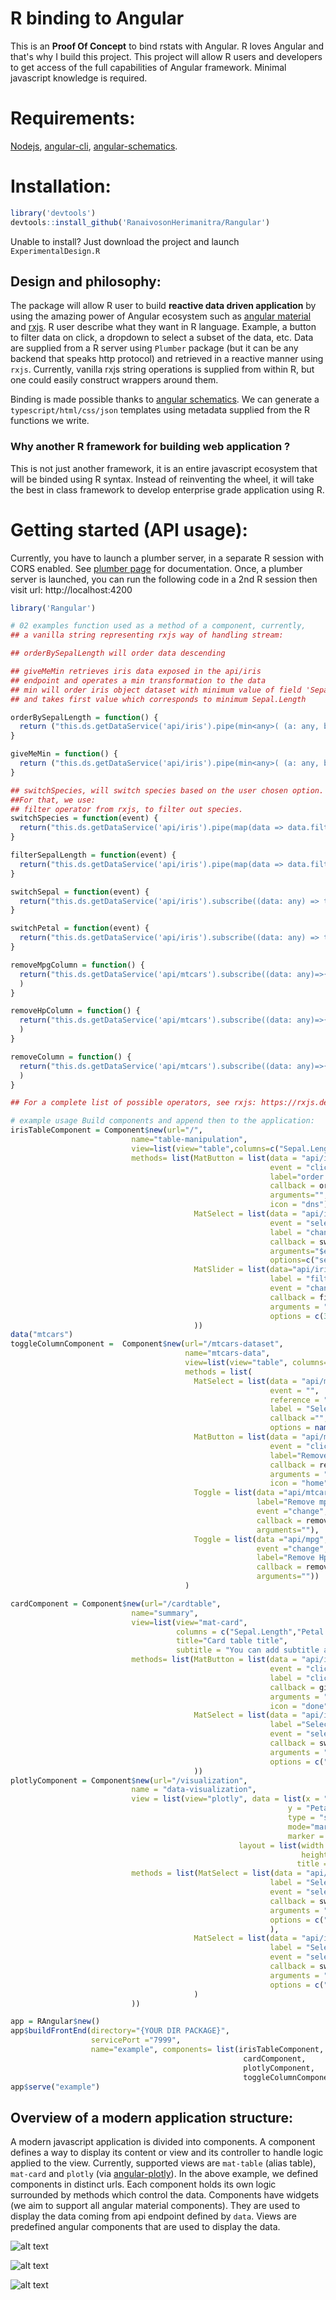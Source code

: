# R binding to Angular
This is an **Proof Of Concept** to bind rstats with Angular. R loves Angular and that's why I build this project.
This project will allow R users and developers to get access of the full capabilities of Angular framework. Minimal javascript knowledge is required.

# Requirements:

[Nodejs](https://nodejs.org/en/download/), [angular-cli](https://angular.io/cli), [angular-schematics](https://blog.angular.io/schematics-an-introduction-dc1dfbc2a2b2).

# Installation:

```r
library('devtools')
devtools::install_github('RanaivosonHerimanitra/Rangular')
```
Unable to install? Just download the project and launch `ExperimentalDesign.R`

## Design and philosophy:

The package will allow R user to build **reactive data driven application** by using the amazing power of Angular ecosystem such as [angular material](https://material.angular.io/components/categories) and [rxjs](https://rxjs-dev.firebaseapp.com/). 
R user describe what they want in R language. Example, a button to filter data on click, a dropdown to select a subset of the data, etc. Data are supplied from a R server using `Plumber` package (but it can be any backend that speaks http protocol) and retrieved in a reactive manner using `rxjs`. Currently, vanilla rxjs string operations is supplied from within R, but one could easily construct wrappers around them.

Binding is made possible thanks to [angular schematics](https://angular.io/guide/schematics).  We can generate a `typescript/html/css/json` templates using metadata supplied from the R functions we write.

### Why another R framework for building web application ?

This is not just another framework, it is an entire javascript ecosystem that will be binded using R syntax. Instead of reinventing the wheel, it will take the best in class framework to develop enterprise grade application using R. 

# Getting started (API usage):

Currently, you have to launch a plumber server, in a separate R session with CORS enabled. See [plumber page](https://www.rplumber.io/) for documentation. Once, a plumber server is launched, you can run the following code in a 2nd R session then visit url: http://localhost:4200

```r
library('Rangular')

# 02 examples function used as a method of a component, currently, 
## a vanilla string representing rxjs way of handling stream:

## orderBySepalLength will order data descending 

## giveMeMin retrieves iris data exposed in the api/iris
## endpoint and operates a min transformation to the data
## min will order iris object dataset with minimum value of field 'Sepal.Length'.
## and takes first value which corresponds to minimum Sepal.Length

orderBySepalLength = function() {
  return ("this.ds.getDataService('api/iris').pipe(min<any>( (a: any, b: any) => a['Sepal.Length'] < b['Sepal.Length'] ? -1 : 1)).subscribe((data: any) => this.data = data)")
}

giveMeMin = function() {
  return ("this.ds.getDataService('api/iris').pipe(min<any>( (a: any, b: any) => a['Sepal.Length'] < b['Sepal.Length'] ? -1 : 1), take(1)).subscribe((data: any) => this.data = data)")
}

## switchSpecies, will switch species based on the user chosen option. 
##For that, we use:
## filter operator from rxjs, to filter out species.
switchSpecies = function(event) {
  return("this.ds.getDataService('api/iris').pipe(map(data => data.filter(x => x['Species'] === event.value))).subscribe((data: any) => this.data = data)")
}

filterSepalLength = function(event) {
  return("this.ds.getDataService('api/iris').pipe(map(data => data.filter(x => x['Sepal.Length'] >= event.value))).subscribe((data: any) => this.data = data)")
}

switchSepal = function(event) {
  return("this.ds.getDataService('api/iris').subscribe((data: any) => this.graph.data[0].x = data.map(x=> x[event.value] ))")
}

switchPetal = function(event) {
  return("this.ds.getDataService('api/iris').subscribe((data: any) => this.graph.data[0].y = data.map(x=> x[event.value] ))")
}

removeMpgColumn = function() {
  return("this.ds.getDataService('api/mtcars').subscribe((data: any)=>{ this.data = data.map(obj => Object.entries(obj).filter(keyValue => keyValue[0] !== 'mpg')) % this.data = this.data.map(obj => Object.fromEntries(obj)  )%})"
  )
}

removeHpColumn = function() {
  return("this.ds.getDataService('api/mtcars').subscribe((data: any)=>{ this.data = data.map(obj => Object.entries(obj).filter(keyValue => keyValue[0] !== 'hp')) % this.data = this.data.map(obj => Object.fromEntries(obj)  )%})"
  )
}

removeColumn = function() {
  return("this.ds.getDataService('api/mtcars').subscribe((data: any)=>{ this.data = data.map(obj => Object.entries(obj).filter(keyValue => keyValue[0] !== this.columnToBeRemoved)) % this.data = this.data.map(obj => Object.fromEntries(obj)  )%})"
  )
}

## For a complete list of possible operators, see rxjs: https://rxjs.dev/api/operators

# example usage Build components and append then to the application:
irisTableComponent = Component$new(url="/",
                           name="table-manipulation",
                           view=list(view="table",columns=c("Sepal.Length","Petal.Length","Species")),
                           methods= list(MatButton = list(data = "api/iris",
                                                          event = "click",
                                                          label="order by sepal length",
                                                          callback = orderBySepalLength,
                                                          arguments="",
                                                          icon = "dns"),
                                         MatSelect = list(data = "api/iris",
                                                          event = "selectionChange",
                                                          label = "change specy",
                                                          callback = switchSpecies,
                                                          arguments="$event",
                                                          options=c("setosa","versicolor","virginica")),
                                         MatSlider = list(data="api/iris",
                                                          label = "filter by sepal length",
                                                          event = "change",
                                                          callback = filterSepalLength,
                                                          arguments = "$event",
                                                          options = c(3,10,0.5))
                                         ))
data("mtcars")
toggleColumnComponent =  Component$new(url="/mtcars-dataset",
                                       name="mtcars-data",
                                       view=list(view="table", columns=names(mtcars)),
                                       methods = list(
                                         MatSelect = list(data = "api/mtcars",
                                                          event = "",
                                                          reference = "columnToBeRemoved:string",
                                                          label = "Select a column to remove",
                                                          callback ="",
                                                          options = names(mtcars)),
                                         MatButton = list(data = "api/mtcars",
                                                          event = "click",
                                                          label="Remove selected column",
                                                          callback = removeColumn,
                                                          arguments = "",
                                                          icon = "home"),
                                         Toggle = list(data ="api/mtcars",
                                                       label="Remove mpg column",
                                                       event ="change",
                                                       callback = removeMpgColumn,
                                                       arguments=""),
                                         Toggle = list(data ="api/mpg",
                                                       event ="change",
                                                       label="Remove Hp column",
                                                       callback = removeHpColumn,
                                                       arguments=""))
                                       )

cardComponent = Component$new(url="/cardtable",
                           name="summary",
                           view=list(view="mat-card",
                                     columns = c("Sepal.Length","Petal.Length","Species"),
                                     title="Card table title",
                                     subtitle = "You can add subtitle as well"),
                           methods= list(MatButton = list(data = "api/iris",
                                                          event = "click",
                                                          label = "click me for minimum",
                                                          callback = giveMeMin,
                                                          arguments = "",
                                                          icon = "done"),
                                         MatSelect = list(data = "api/iris",
                                                          label ="Select a specy",
                                                          event = "selectionChange",
                                                          callback = switchSpecies,
                                                          arguments = "$event",
                                                          options = c("setosa","versicolor","virginica"))
                                         ))
plotlyComponent = Component$new(url="/visualization",
                           name = "data-visualization",
                           view = list(view="plotly", data = list(x = "Sepal.Length",
                                                              y = "Petal.Width",
                                                              type = "scatter",
                                                              mode="markers",
                                                              marker = "+"),
                                                   layout = list(width = 640,
                                                                 height = 640,
                                                                title = 'Scatter plot with mode markers')),
                           methods = list(MatSelect = list(data = "api/iris",
                                                          label = "Select xaxis",
                                                          event = "selectionChange",
                                                          callback = switchSepal,
                                                          arguments = "$event",
                                                          options = c("Sepal.Length","Sepal.Width")
                                                          ),
                                         MatSelect = list(data = "api/iris",
                                                          label = "Select yaxis",
                                                          event = "selectionChange",
                                                          callback = switchPetal,
                                                          arguments = "$event",
                                                          options = c("Petal.Length","Petal.Width")
                                         )
                           ))

app = RAngular$new()
app$buildFrontEnd(directory="{YOUR DIR PACKAGE}",
                  servicePort ="7999",
                  name="example", components= list(irisTableComponent,
                                                    cardComponent,
                                                    plotlyComponent,
                                                    toggleColumnComponent))
app$serve("example")
```

## Overview of a modern application structure:

A modern javascript application is divided into components. A component defines a way to display its content or view and its controller to handle logic applied to the view. Currently, supported views are `mat-table` (alias table), `mat-card` and `plotly` (via [angular-plotly](https://github.com/plotly/angular-plotly.js)). In the above example, we defined components in distinct urls. Each component holds its own logic surrounded by methods which control the data. Components have widgets (we aim to support all angular material components). They are used to display the data coming from api endpoint defined by `data`.
Views are predefined angular components that are used to display the data.

![alt text](EarlyPreview.PNG "preview")

![alt text](EarlyPreview2.PNG "preview")

![alt text](EarlyPreview3.PNG "preview")
